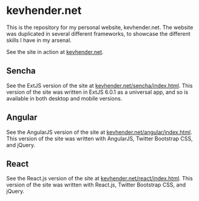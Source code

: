 # kevhender.net

This is the repository for my personal website, kevhender.net. The website was duplicated in several different
frameworks, to showcase the different skills I have in my arsenal.

See the site in action at [kevhender.net](http://www.kevhender.net).

## Sencha

See the ExtJS version of the site at [kevhender.net/sencha/index.html](http://www.kevhender.net/sencha/index.html).
This version of the site was written in ExtJS 6.0.1 as a universal app, and so is available in both desktop and mobile versions. 

## Angular

See the AngularJS version of the site at [kevhender.net/angular/index.html](http://www.kevhender.net/angular/index.html).
This version of the site was written with AngularJS, Twitter Bootstrap CSS, and jQuery.

## React

See the React.js version of the site at [kevhender.net/react/index.html](http://www.kevhender.net/react/index.html).
This version of the site was written with React.js, Twitter Bootstrap CSS, and jQuery. 